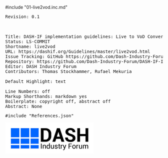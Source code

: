 #include "01-live2vod.inc.md"

<!-- Document metadata follows. The below sections are used by the document compiler and are not directly visible. -->

<pre class="metadata">
Revision: 0.1

<!-- Feature Tags: Status, Contributors, Last Updated, version, classification (live, DRM, on-demand, Ad Insertion), related features, githubs for issues.-->

Title: DASH-IF implementation guidelines: Live to VoD Conversion
Status: LS-COMMIT
Shortname: live2vod
URL: https://dashif.org/Guidelines/master/live2vod.html
Issue Tracking: GitHub https://github.com/Dash-Industry-Forum/DASH-IF-IOP/issues
Repository: https://github.com/Dash-Industry-Forum/DASH-IF-IOP GitHub
Editor: DASH Industry Forum
Contributors: Thomas Stockhammer, Rufael Mekuria

Default Highlight: text
<!-- Enabling line numbers breaks code blocks in PDF! (2018-10-02) -->
Line Numbers: off
Markup Shorthands: markdown yes
Boilerplate: copyright off, abstract off
Abstract: None
</pre>

<!-- Custom bibliography entries go in References.json. Prefer adding your document to SpecRef over maintaining a custom definition. -->
<pre class="biblio">
#include "References.json"
</pre>

<pre boilerplate="logo">
<a href="https://dashif.org/"><img src="Images/DASH-IF.png" /></a>
</pre>
